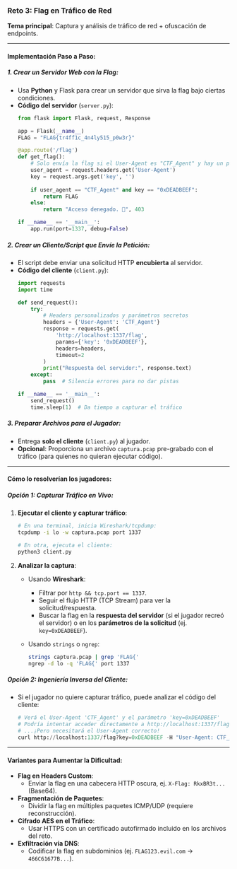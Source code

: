 ### **Reto 3: Flag en Tráfico de Red**
**Tema principal**: Captura y análisis de tráfico de red + ofuscación de endpoints.

---

#### **Implementación Paso a Paso**:

##### **1. Crear un Servidor Web con la Flag**:
- Usa **Python** y Flask para crear un servidor que sirva la flag bajo ciertas condiciones.
- **Código del servidor** (`server.py`):
  ```python
  from flask import Flask, request, Response

  app = Flask(__name__)
  FLAG = "FLAG{tr4ff1c_4n4ly515_p0w3r}"

  @app.route('/flag')
  def get_flag():
      # Solo envía la flag si el User-Agent es "CTF_Agent" y hay un parámetro 'key' correcto.
      user_agent = request.headers.get('User-Agent')
      key = request.args.get('key', '')
      
      if user_agent == "CTF_Agent" and key == "0xDEADBEEF":
          return FLAG
      else:
          return "Acceso denegado. 🚫", 403

  if __name__ == '__main__':
      app.run(port=1337, debug=False)
  ```

##### **2. Crear un Cliente/Script que Envíe la Petición**:
- El script debe enviar una solicitud HTTP **encubierta** al servidor.
- **Código del cliente** (`client.py`):
  ```python
  import requests
  import time

  def send_request():
      try:
          # Headers personalizados y parámetros secretos
          headers = {'User-Agent': 'CTF_Agent'}
          response = requests.get(
              'http://localhost:1337/flag',
              params={'key': '0xDEADBEEF'},
              headers=headers,
              timeout=2
          )
          print("Respuesta del servidor:", response.text)
      except:
          pass  # Silencia errores para no dar pistas

  if __name__ == '__main__':
      send_request()
      time.sleep(1)  # Da tiempo a capturar el tráfico
  ```

##### **3. Preparar Archivos para el Jugador**:
- Entrega **solo el cliente** (`client.py`) al jugador.
- **Opcional**: Proporciona un archivo `captura.pcap` pre-grabado con el tráfico (para quienes no quieran ejecutar código).

---

#### **Cómo lo resolverían los jugadores**:

##### **Opción 1: Capturar Tráfico en Vivo**:
1. **Ejecutar el cliente y capturar tráfico**:
   ```bash
   # En una terminal, inicia Wireshark/tcpdump:
   tcpdump -i lo -w captura.pcap port 1337

   # En otra, ejecuta el cliente:
   python3 client.py
   ```

2. **Analizar la captura**:
   - Usando **Wireshark**:
     - Filtrar por `http && tcp.port == 1337`.
     - Seguir el flujo HTTP (TCP Stream) para ver la solicitud/respuesta.
     - Buscar la flag en la **respuesta del servidor** (si el jugador recreó el servidor) o en los **parámetros de la solicitud** (ej. `key=0xDEADBEEF`).

   - Usando `strings` o `ngrep`:
     ```bash
     strings captura.pcap | grep 'FLAG{'
     ngrep -d lo -q 'FLAG{' port 1337
     ```

##### **Opción 2: Ingeniería Inversa del Cliente**:
- Si el jugador no quiere capturar tráfico, puede analizar el código del cliente:
  ```python
  # Verá el User-Agent 'CTF_Agent' y el parámetro 'key=0xDEADBEEF'
  # Podría intentar acceder directamente a http://localhost:1337/flag?key=0xDEADBEEF
  # ...¡Pero necesitará el User-Agent correcto!
  curl http://localhost:1337/flag?key=0xDEADBEEF -H "User-Agent: CTF_Agent"
  ```

---

#### **Variantes para Aumentar la Dificultad**:
- **Flag en Headers Custom**:
  - Enviar la flag en una cabecera HTTP oscura, ej. `X-Flag: RkxBR3t...` (Base64).
- **Fragmentación de Paquetes**:
  - Dividir la flag en múltiples paquetes ICMP/UDP (requiere reconstrucción).
- **Cifrado AES en el Tráfico**:
  - Usar HTTPS con un certificado autofirmado incluido en los archivos del reto.
- **Exfiltración via DNS**:
  - Codificar la flag en subdominios (ej. `FLAG123.evil.com` → `466C61677B...`).